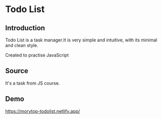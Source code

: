Todo List
=========

Introduction
------------

Todo List is a task manager.It is very simple and intuitive, with its minimal and clean style. 

Created to practise JavaScript


Source
-----

It's a task from JS course.

Demo
-----

https://morytop-todolist.netlify.app/
